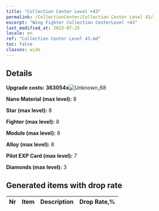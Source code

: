 ```yaml
---
title: "Collection Center Level +43"
permalink: /CollectionCenter/Collection Center Level 43/
excerpt: "Wing Fighter Collection CenterLevel +43"
last_modified_at: 2023-07-25
locale: en
ref: "Collection Center Level 43.md"
toc: false
classes: wide
---
```



## Details

 **Upgrade costs:** **363054x**![Unknown_68](/images/item/bh_img25_p.png)

 **Nano Material (max level):** 8

 **Star (max level):** 8

 **Fighter (max level):** 8

 **Module (max level):** 8

 **Alloy (max level):** 8

 **Pilot EXP Card (max level):** 7

 **Diamonds (max level):** 3

## Generated items with drop rate

  |  Nr |     Item   |    Description   |  Drop Rate,% |
  |:----|:----------:|:-----------------|:-------------|

